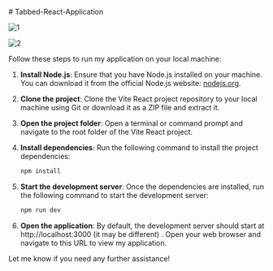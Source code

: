 #   T a b b e d - R e a c t - A p p l i c a t i o n 

![1](https://github.com/AmmarAbdoh/Tabbed-React-Application/assets/90091361/a1ddc84c-3512-4ea3-bdc1-ef2f91eb6f18)

![2](https://github.com/AmmarAbdoh/Tabbed-React-Application/assets/90091361/325650e3-b409-47bd-98e0-17e5f803194f)


Follow these steps to run my application on your local machine:

1. **Install Node.js**: Ensure that you have Node.js installed on your machine. You can download it from the official Node.js website: [nodejs.org](https://nodejs.org).

2. **Clone the project**: Clone the Vite React project repository to your local machine using Git or download it as a ZIP file and extract it.

3. **Open the project folder**: Open a terminal or command prompt and navigate to the root folder of the Vite React project.

4. **Install dependencies**: Run the following command to install the project dependencies:

   ```bash
   npm install

4. **Start the development server**: Once the dependencies are installed, run the following command to start the development server:

   ```bash
   npm run dev

5. **Open the application**: By default, the development server should start at http://localhost:3000 (it may be different) . Open your web browser and navigate to this URL to view my application.

Let me know if you need any further assistance! 
 
